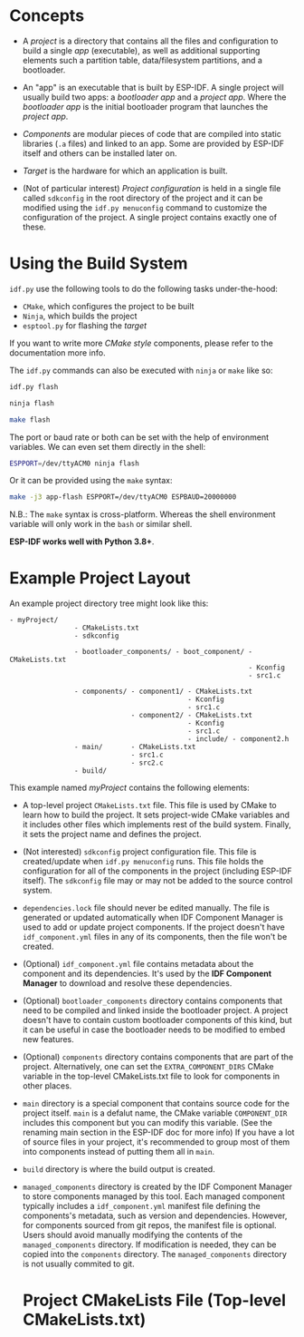 # Concepts

- A _project_ is a directory that contains all the files and configuration to
  build a single _app_ (executable), as well as additional supporting elements
  such a partition table, data/filesystem partitions, and a bootloader.

- An "app" is an executable that is built by ESP-IDF. A single project will
  usually build two apps: a _bootloader app_ and a _project app_. Where the
  _bootloader app_ is the initial bootloader program that launches the _project
  app_.

- _Components_ are modular pieces of code that are compiled into static
  libraries (`.a` files) and linked to an app. Some are provided by ESP-IDF
  itself and others can be installed later on.

- _Target_ is the hardware for which an application is built.

- (Not of particular interest) _Project configuration_ is held in a single file
  called `sdkconfig` in the root directory of the project and it can be modified
  using the `idf.py menuconfig` command to customize the configuration of the
  project. A single project contains exactly one of these.

# Using the Build System

`idf.py` use the following tools to do the following tasks under-the-hood:

- `CMake`, which configures the project to be built
- `Ninja`, which builds the project
- `esptool.py` for flashing the _target_

If you want to write more _CMake style_ components, please refer to the
documentation more info.

The `idf.py` commands can also be executed with `ninja` or `make` like so:

```sh
idf.py flash

ninja flash

make flash
```

The port or baud rate or both can be set with the help of environment variables.
We can even set them directly in the shell:

```sh
ESPPORT=/dev/ttyACM0 ninja flash
```

Or it can be provided using the `make` syntax:

```sh
make -j3 app-flash ESPPORT=/dev/ttyACM0 ESPBAUD=20000000
```

N.B.: The `make` syntax is cross-platform. Whereas the shell environment
variable will only work in the `bash` or similar shell.

**ESP-IDF works well with Python 3.8+**.

# Example Project Layout

An example project directory tree might look like this:

```
- myProject/
                - CMakeLists.txt
                - sdkconfig

                - bootloader_components/ - boot_component/ - CMakeLists.txt
                                                           - Kconfig
                                                           - src1.c

                - components/ - component1/ - CMakeLists.txt
                                            - Kconfig
                                            - src1.c
                              - component2/ - CMakeLists.txt
                                            - Kconfig
                                            - src1.c
                                            - include/ - component2.h
                - main/       - CMakeLists.txt
                              - src1.c
                              - src2.c
                - build/
```

This example named _myProject_ contains the following elements:

- A top-level project `CMakeLists.txt` file. This file is used by CMake to learn
  how to build the project. It sets project-wide CMake variables and it includes
  other files which implements rest of the build system. Finally, it sets the
  project name and defines the project.

- (Not interested) `sdkconfig` project configuration file. This file is
  created/update when `idf.py menuconfig` runs. This file holds the
  configuration for all of the components in the project (including ESP-IDF
  itself). The `sdkconfig` file may or may not be added to the source control
  system.

- `dependencies.lock` file should never be edited manually. The file is
  generated or updated automatically when IDF Component Manager is used to add
  or update project components. If the project doesn't have `idf_component.yml`
  files in any of its components, then the file won't be created.

- (Optional) `idf_component.yml` file contains metadata about the component and
  its dependencies. It's used by the **IDF Component Manager** to download and
  resolve these dependencies.

- (Optional) `bootloader_components` directory contains components that need to
  be compiled and linked inside the bootloader project. A project doesn't have
  to contain custom bootloader components of this kind, but it can be useful in
  case the bootloader needs to be modified to embed new features.

- (Optional) `components` directory contains components that are part of the
  project. Alternatively, one can set the `EXTRA_COMPONENT_DIRS` CMake variable
  in the top-level CMakeLists.txt file to look for components in other places.

- `main` directory is a special component that contains source code for the
  project itself. `main` is a defalut name, the CMake variable `COMPONENT_DIR`
  includes this component but you can modify this variable. (See the renaming
  main section in the ESP-IDF doc for more info) If you have a lot of source
  files in your project, it's recommended to group most of them into components
  instead of putting them all in `main`.

- `build` directory is where the build output is created.

- `managed_components` directory is created by the IDF Component Manager to
  store components managed by this tool. Each managed component typically
  includes a `idf_component.yml` manifest file defining the components's
  metadata, such as version and dependencies. However, for components sourced
  from git repos, the manifest file is optional. Users should avoid manually
  modifying the contents of the `managed_components` directory. If modification
  is needed, they can be copied into the `components` directory. The
  `managed_components` directory is not usually commited to git.

  # Project CMakeLists File (Top-level CMakeLists.txt)
